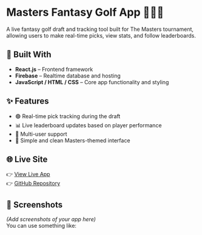# Masters Fantasy Golf App 🏌️‍♂️⛳

A live fantasy golf draft and tracking tool built for The Masters tournament, allowing users to make real-time picks, view stats, and follow leaderboards.

## 🔧 Built With

- **React.js** – Frontend framework
- **Firebase** – Realtime database and hosting
- **JavaScript / HTML / CSS** – Core app functionality and styling

## ✨ Features

- 🟢 Real-time pick tracking during the draft  
- 📊 Live leaderboard updates based on player performance  
- 👥 Multi-user support  
- 🎯 Simple and clean Masters-themed interface

## 🌐 Live Site

👉 [View Live App](https://your-live-url.com)  
👉 [GitHub Repository](https://github.com/duanerilli/masters-fantasy-golf)

## 📸 Screenshots

*(Add screenshots of your app here)*  
You can use something like:
